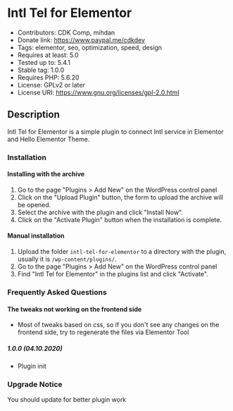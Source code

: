 # Intl Tel for Elementor
- Contributors: CDK Comp, mihdan
- Donate link: https://www.paypal.me/cdkdev
- Tags: elementor, seo, optimization, speed, design
- Requires at least: 5.0
- Tested up to: 5.4.1
- Stable tag: 1.0.0
- Requires PHP: 5.6.20
- License: GPLv2 or later
- License URI: https://www.gnu.org/licenses/gpl-2.0.html

## Description
Intl Tel for Elementor is a simple plugin to connect Intl service in Elementor and Hello Elementor Theme.

### Installation

#### Installing with the archive

1. Go to the page "Plugins > Add New" on the WordPress control panel
2. Click on the "Upload Plugin" button, the form to upload the archive will be opened.
3. Select the archive with the plugin and click "Install Now".
4. Click on the "Activate Plugin" button when the installation is complete.

#### Manual installation

1. Upload the folder `intl-tel-for-elementor` to a directory with the plugin, usually it is `/wp-content/plugins/`.
2. Go to the page "Plugins > Add New" on the WordPress control panel
3. Find "Intl Tel for Elementor" in the plugins list and click "Activate".

### Frequently Asked Questions

#### The tweaks not working on the frontend side
- Most of tweaks based on css, so if you don't see any changes on the frontend side, try to regenerate the files via Elementor Tool

##### 1.0.0 (04.10.2020)
* Plugin init

### Upgrade Notice
You should update for better plugin work

